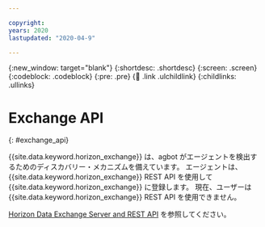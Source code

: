 ```yaml
---

copyright:
years: 2020
lastupdated: "2020-04-9"

---
```


{:new_window: target="blank"}
{:shortdesc: .shortdesc}
{:screen: .screen}
{:codeblock: .codeblock}
{:pre: .pre}
{:child: .link .ulchildlink}
{:childlinks: .ullinks}

# Exchange API
{: #exchange_api}

{{site.data.keyword.horizon_exchange}} は、agbot がエージェントを検出するためのディスカバリー・メカニズムを備えています。 エージェントは、{{site.data.keyword.horizon_exchange}} REST API を使用して {{site.data.keyword.horizon_exchange}} に登録します。 現在、ユーザーは {{site.data.keyword.horizon_exchange}} REST API を使用できません。

[Horizon Data Exchange Server and REST API](https://github.com/open-horizon/exchange-api) を参照してください。
